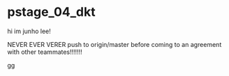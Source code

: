 # pstage_04_dkt

hi im junho lee! 

NEVER EVER VERER push to origin/master before coming to an agreement with other teammates!!!!!!!

gg
